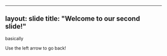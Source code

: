 *****
layout: slide
title: "Welcome to our second slide!"
---
basically 

Use the left arrow to go back!
